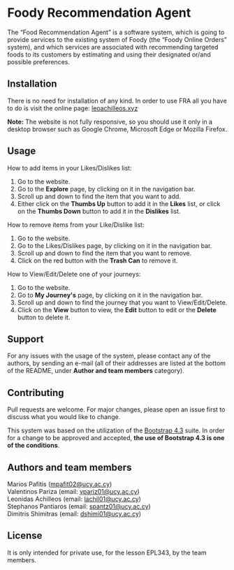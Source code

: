 # Foody Recommendation Agent

The “Food Recommendation Agent” is a software system, which is going to provide services to the existing system of Foody (the “Foody Online Orders” system),
and which services are associated with recommending targeted foods to its customers by estimating and using their designated or/and possible preferences.

## Installation

There is no need for installation of any kind. In order to use FRA all you have to do is visit the online page: [leoachilleos.xyz](http://www.leoachilleos.xyz/)

**Note:** The website is not fully responsive, so you should use it only in a desktop browser such as Google Chrome, Microsoft Edge or Mozilla Firefox.

## Usage

How to add items in your Likes/Dislikes list:

1. Go to the website.
2. Go to the **Explore** page, by clicking on it in the navigation bar.
3. Scroll up and down to find the item that you want to add.
4. Either click on the **Thumbs Up** button to add it in the **Likes** list,
   or click on the **Thumbs Down** button to add it in the **Dislikes** list.

How to remove items from your Like/Dislike list:

1. Go to the website.
2. Go to the Likes/Dislikes page, by clicking on it in the navigation bar.
3. Scroll up and down to find the item that you want to remove.
4. Click on the red button with the **Trash Can** to remove it.

How to View/Edit/Delete one of your journeys:

1. Go to the website.
2. Go to **My Journey's** page, by clicking on it in the navigation bar.
3. Scroll up and down to find the journey that you want to View/Edit/Delete.
4. Click on the **View** button to view, the **Edit** button to edit or the **Delete** button to delete it.

## Support

For any issues with the usage of the system, please contact any of the authors, by sending an e-mail
(all of their addresses are listed at the bottom of the README, under **Author and team members** category).

## Contributing

Pull requests are welcome. For major changes, please open an issue first to discuss what you would like to change.

This system was based on the utilization of the [Bootstrap 4.3](https://getbootstrap.com/docs/4.3/getting-started/introduction/) suite. In order for a change to be approved and accepted,
**the use of Bootstrap 4.3 is one of the conditions**.

## Authors and team members

Marios Pafitis (mpafit02@ucy.ac.cy)  
Valentinos Pariza (email: vpariz01@ucy.ac.cy)  
Leonidas Achilleos (email: lachil01@ucy.ac.cy)  
Stephanos Pantiaros (email: spantz01@ucy.ac.cy)  
Dimitris Shimitras (email: dshimi01@ucy.ac.cy)

## License

It is only intended for private use, for the lesson EPL343, by the team members.
